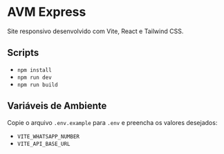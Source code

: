 # AVM Express

Site responsivo desenvolvido com Vite, React e Tailwind CSS.

## Scripts
- `npm install`
- `npm run dev`
- `npm run build`

## Variáveis de Ambiente
Copie o arquivo `.env.example` para `.env` e preencha os valores desejados:

- `VITE_WHATSAPP_NUMBER`
- `VITE_API_BASE_URL`
